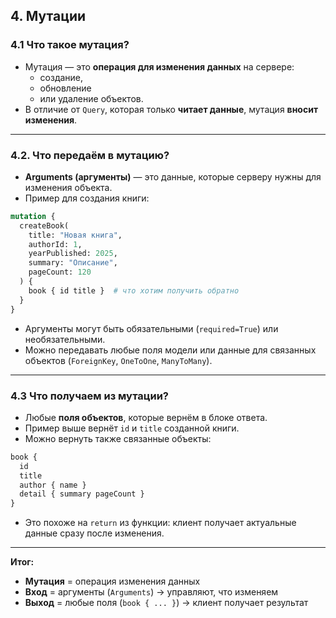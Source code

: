 ## 4. Мутации

### 4.1 Что такое мутация?

* Мутация — это **операция для изменения данных** на сервере: 
  * создание, 
  * обновление 
  * или удаление объектов.
* В отличие от `Query`, которая только **читает данные**, мутация **вносит изменения**.

---

### 4.2. Что передаём в мутацию?

* **Arguments (аргументы)** — это данные, которые серверу нужны для изменения объекта.
* Пример для создания книги:

```graphql
mutation {
  createBook(
    title: "Новая книга",
    authorId: 1,
    yearPublished: 2025,
    summary: "Описание",
    pageCount: 120
  ) {
    book { id title }  # что хотим получить обратно
  }
}
```

* Аргументы могут быть обязательными (`required=True`) или необязательными.
* Можно передавать любые поля модели или данные для связанных объектов (`ForeignKey`, `OneToOne`, `ManyToMany`).

---

### 4.3 Что получаем из мутации?

* Любые **поля объектов**, которые вернём в блоке ответа.
* Пример выше вернёт `id` и `title` созданной книги.
* Можно вернуть также связанные объекты:

```graphql
book {
  id
  title
  author { name }
  detail { summary pageCount }
}
```

* Это похоже на `return` из функции: клиент получает актуальные данные сразу после изменения.

---

**Итог:**

* **Мутация** = операция изменения данных
* **Вход** = аргументы (`Arguments`) → управляют, что изменяем
* **Выход** = любые поля (`book { ... }`) → клиент получает результат

